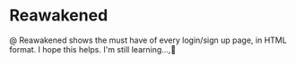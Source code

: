 # Reawakened
@ Reawakened shows the must have of every login/sign up page, in HTML format. I hope this helps. I'm still learning...,🌱
